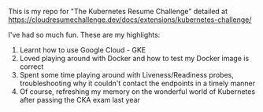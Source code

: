 This is my repo for "The Kubernetes Resume Challenge" detailed at https://cloudresumechallenge.dev/docs/extensions/kubernetes-challenge/

I've had so much fun. These are my highlights:

1. Learnt how to use Google Cloud - GKE
2. Loved playing around with Docker and how to test my Docker image is correct
3. Spent some time playing around with Liveness/Readiness probes, troubleshooting why it couldn't contact the endpoints in a timely manner
4. Of course, refreshing my memory on the wonderful world of Kubernetes after passing the CKA exam last year

